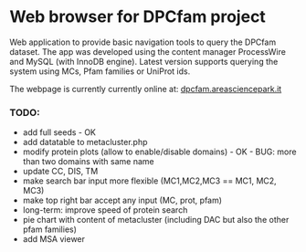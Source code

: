 # Web browser for DPCfam project 

Web application to provide basic navigation tools to query the DPCfam dataset.
The app was developed using the content manager ProcessWire and MySQL (with InnoDB engine).
Latest version supports querying the system using MCs, Pfam families or UniProt ids.

The webpage is currently currently online at: [dpcfam.areasciencepark.it](https://dpcfam.areasciencepark.it)


### TODO:

- add full seeds - OK
- add datatable to metacluster.php
- modify protein plots (allow to enable/disable domains) - OK - BUG: more than two domains with same name
- update CC, DIS, TM
- make search bar input more flexible (MC1,MC2,MC3 == MC1, MC2, MC3)
- make top right bar accept any input (MC, prot, pfam)
- long-term: improve speed of protein search
- pie chart with content of metacluster (including DAC but also the other pfam families)
- add MSA viewer
